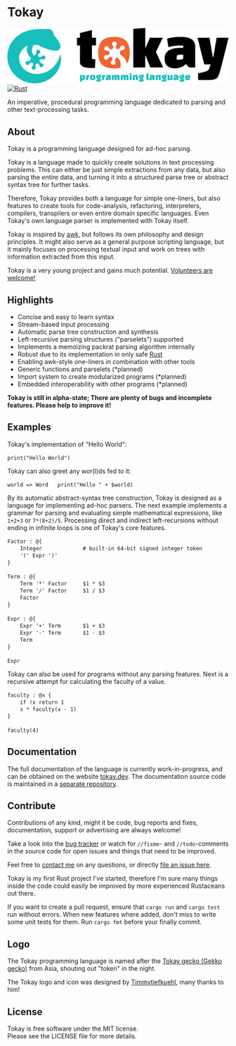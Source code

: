 # Tokay

![Tokay Logo](assets/tokay.svg)
[![Rust](https://github.com/phorward/tokay/actions/workflows/main.yml/badge.svg)](https://github.com/phorward/tokay/actions/workflows/main.yml)

An imperative, procedural programming language dedicated to parsing and other text-processing tasks.

## About

Tokay is a programming language designed for ad-hoc parsing.

Tokay is a language made to quickly create solutions in text processing problems. This can either be just simple extractions from any data, but also parsing the entire data, and turning it into a structured parse tree or abstract syntax tree for further tasks.

Therefore, Tokay provides both a language for simple one-liners, but also features to create tools for code-analysis, refactoring, interpreters, compilers, transpilers or even entire domain specific languages. Even Tokay's own language parser is implemented with Tokay itself.

Tokay is inspired by [awk](https://en.wikipedia.org/wiki/AWK), but follows its own philosophy and design principles. It might also serve as a general purpose scripting language, but it mainly focuses on processing textual input and work on trees with information extracted from this input.

Tokay is a very young project and gains much potential. [Volunteers are welcome!](#contribute)

## Highlights

- Concise and easy to learn syntax
- Stream-based input processing
- Automatic parse tree construction and synthesis
- Left-recursive parsing structures ("parselets") supported
- Implements a memoizing packrat parsing algorithm internally
- Robust due to its implementation in only safe [Rust](https://rust-lang.org)
- Enabling awk-style one-liners in combination with other tools
- Generic functions and parselets (*planned)
- Import system to create modularized programs (*planned)
- Embedded interoperability with other programs (*planned)

**Tokay is still in alpha-state; There are plenty of bugs and incomplete features. Please help to improve it!**

## Examples

Tokay's implementation of "Hello World":

```tokay
print("Hello World")
```

Tokay can also greet any wor(l)ds fed to it:

```tokay
world => Word   print("Hello " + $world)
```

By its automatic abstract-syntax tree construction, Tokay is designed as a language for implementing ad-hoc parsers. The next example implements a grammar for parsing and evaluating simple mathematical expressions, like `1+2+3` or `7*(8+2)/5`. Processing direct and indirect left-recursions without ending in infinite loops is one of Tokay's core features.

```tokay
Factor : @{
    Integer             # built-in 64-bit signed integer token
    '(' Expr ')'
}

Term : @{
    Term '*' Factor     $1 * $3
    Term '/' Factor     $1 / $3
    Factor
}

Expr : @{
    Expr '+' Term       $1 + $3
    Expr '-' Term       $1 - $3
    Term
}

Expr
```

Tokay can also be used for programs without any parsing features.
Next is a recursive attempt for calculating the faculty of a value.

```
faculty : @x {
    if !x return 1
    x * faculty(x - 1)
}

faculty(4)
```

## Documentation

The full documentation of the language is currently work-in-progress, and can be obtained on the website [tokay.dev](https://tokay.dev). The documentation source code is maintained in a [separate repository](https://github.com/phorward/tokay-lang.github.io/).

## Contribute

Contributions of any kind, might it be code, bug reports and fixes, documentation, support or advertising are always welcome!

Take a look into the [bug tracker](https://github.com/phorward/tokay/issues) or watch for `//fixme`- and `//todo`-comments in the source code for open issues and things that need to be improved.

Feel free to [contact me](https://phorward.info) on any questions, or directly [file an issue here](https://github.com/phorward/tokay/issues/new).

Tokay is my first Rust project I've started, therefore I'm sure many things inside the code could easily be improved by more experienced Rustaceans out there.

If you want to create a pull request, ensure that `cargo run` and `cargo test` run without errors. When new features where added, don't miss to write some unit tests for them. Run `cargo fmt` before your finally commit.

## Logo

The Tokay programming language is named after the [Tokay gecko (Gekko gecko)](https://en.wikipedia.org/wiki/Tokay_gecko) from Asia, shouting out "token" in the night.

The Tokay logo and icon was designed by [Timmytiefkuehl](https://github.com/timmytiefkuehl), many thanks to him!

## License

Tokay is free software under the MIT license.<br>
Please see the LICENSE file for more details.
